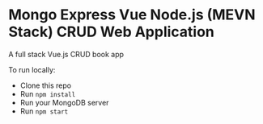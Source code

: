 # Mongo Express Vue Node.js (MEVN Stack) CRUD Web Application

A full stack Vue.js CRUD book app

To run locally:

* Clone this repo
* Run `npm install`
* Run your MongoDB server
* Run `npm start`
